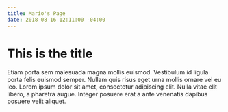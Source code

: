 ```yaml
---
title: Mario's Page
date: 2018-08-16 12:11:00 -04:00
---
```


# This is the title

Etiam porta sem malesuada magna mollis euismod. Vestibulum id ligula porta felis euismod semper. Nullam quis risus eget urna mollis ornare vel eu leo. Lorem ipsum dolor sit amet, consectetur adipiscing elit. Nulla vitae elit libero, a pharetra augue. Integer posuere erat a ante venenatis dapibus posuere velit aliquet.